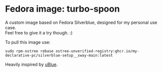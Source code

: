 # Fedora image: turbo-spoon
A custom image based on Fedora Silverblue, designed for my personal use case. \
Feel free to give it a try though. :)
 
To pull this image use:
 
`sudo rpm-ostree rebase ostree-unverified-registry:ghcr.io/my-declarative-pc/silverblue-setup__sway-main:latest`
 
Heavily inspired by [uBlue](https://github.com/ublue-os/base).
